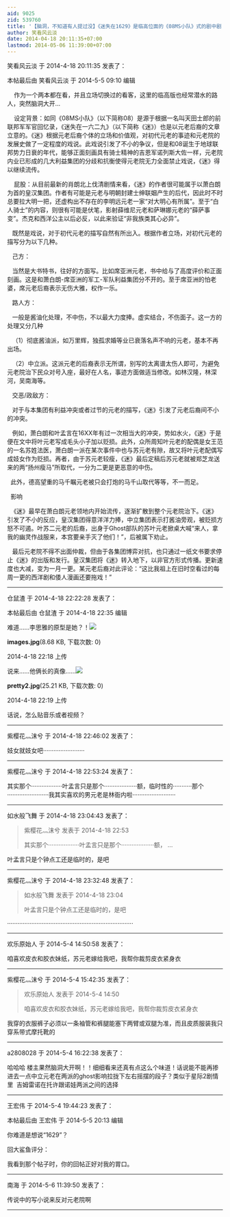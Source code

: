 ```yaml
---
aid: 9025
zid: 539760
title: '【脑洞，不知道有人提过没】《迷失在1629》是临高位面的《08MS小队》式的剧中剧'
author: 笑看风云淡
date: 2014-04-18 20:11:35+07:00
lastmod: 2014-05-06 11:39:00+07:00
---
```


笑看风云淡 于 2014-4-18 20:11:35 发表了：

本帖最后由 笑看风云淡 于 2014-5-5 09:10 编辑 

    作为一个两本都在看，并且立场切换过的看客，这里的临高版也经常潜水的路人，突然脑洞大开...

    设定背景：如同《08MS小队》（以下简称08）是源于根据一名叫天田士郎的前联邦军军官回忆录，《迷失在一六二九》（以下简称《迷》）也是以元老后裔的文章立意的。《迷》根据元老后裔个体的立场和价值观，对初代元老的事迹和元老院的发展史做了一定程度的戏说。此戏说引发了不小的争议，但是和08诞生于地球联邦势力日衰的年代，能够正面刻画具有骑士精神的吉恩军诺列斯大佐一样，元老院内业已形成的几大利益集团的分歧和抗衡使得元老院无力全面禁止戏说，《迷》得以继续流传。

    屁股：从目前最新的肖朗北上伐清剧情来看，《迷》的作者很可能属于以萧白朗为首的皇汉集团。作者有可能是元老与明朝封建士绅联姻产生的后代，因此时不时总要拉大明一把，还虚构出不存在的李明远元老一家“对大明心有所属”。至于“白人骑士”的内容，则很有可能是伏笔，影射薛维尼元老和萨琳娜元老的“薛萨事变”。杰克和西洋公主以后必反，以此来验证“非我族类其心必异”。

   既然是戏说，对于初代元老的描写自然有所出入。根据作者立场，对初代元老的描写分为以下几种。

   己方：

   当然是大书特书，往好的方面写。比如席亚洲元老，书中给与了高度评价和正面刻画。这是和萧白朗-席亚洲的军工-军队利益集团分不开的。至于席亚洲的怕老婆，席元老后裔表示无伤大雅，权作一乐。

   路人方：

   一般是酱油化处理，不中伤，不以最大力度捧。虚实结合，不伤面子。这一方的处理又分几种

   （1）彻底酱油派，如万里辉，独孤求婚等业已衰落名声不响的元老，基本不再出场。

   （2）中立派。这派元老的后裔表示无所谓，别写的太离谱太伤人即可，为避免元老院治下民众对号入座，最好在人名，事迹方面做适当修改。如林汉隆，林深河，吴南海等。

   交恶/政敌方：

   对于与本集团有利益冲突或者过节的元老的描写，《迷》引发了元老后裔间不小的冲突。

   例如，萧白朗和叶孟言在16XX年有过一次相当大的冲突，势如水火，《迷》于是便在文中将叶元老写成毛头小子加以贬损。此外，众所周知叶元老的配偶是女王范的一名苏姓法医，萧白朗一派在某次事件中也与苏元老有隙，故又将叶元老配偶写成妓女作为贬损。再者，由于苏元老较瘦，《迷》最后定稿后苏元老就被郑芝龙送来的两“扬州瘦马”所取代，一分为二更是更恶意的中伤。

  此外，德高望重的马千瞩元老被只会打炮的马千山取代等等，不一而足。

  影响

  《迷》最早在萧白朗元老领地内开始流传，逐渐扩散到整个元老院治下。《迷》引发了不小的反应，皇汉集团得意洋洋力捧，中立集团表示打酱油旁观，被贬损方怒不可遏。叶苏二元老的后裔，出身于Ghost部队的苏叶元老掀桌大喊“来人，拿我的幽灵作战服来，本宫要亲手灭了他们！”，后被属下劝止。

   最后元老院不得不出面仲裁，但由于各集团博弈对抗，也只通过一纸文书要求停止《迷》的出版和发行。皇汉集团将《迷》转入地下，以非官方形式传播。更新速度也大减，变为一月一更。某元老后裔对此评论：“这比我祖上在旧时空看过的每周一更的西洋剧和倭人漫画还要拖戏！”

---------

仓鼠渣 于 2014-4-18 22:22:28 发表了：

本帖最后由 仓鼠渣 于 2014-4-18 22:35 编辑 

难道……李思雅的原型是她？！![](https://mirrors.tuna.tsinghua.edu.cn/osdn/lgqm/72877/221841inddtmn1joy2lxl1.jpg)



**images.jpg**(8.68 KB, 下载次数: 0)



2014-4-18 22:18 上传



说来……他俩长的真像……![](https://mirrors.tuna.tsinghua.edu.cn/osdn/lgqm/72877/221909zpm3y68ddccwdykj.jpg)



**pretty2.jpg**(25.21 KB, 下载次数: 0)



2014-4-18 22:19 上传



话说，怎么贴音乐或者视频？

---------

紫樱花灬沫兮 于 2014-4-18 22:46:02 发表了：

妓女就妓女吧························

---------

紫樱花灬沫兮 于 2014-4-18 22:53:24 发表了：

其实那个··················叶孟言只是那个···················额，临时性的···········那个························我其实喜欢的男元老是林衙内啦·························

---------

如水般飞舞 于 2014-4-18 23:04:43 发表了：

> 紫樱花灬沫兮 发表于 2014-4-18 22:53
> 
> 其实那个··················叶孟言只是那个···················额， ...



叶孟言只是个钟点工还是临时的，是吧

---------

紫樱花灬沫兮 于 2014-4-18 23:32:48 发表了：

> 如水般飞舞 发表于 2014-4-18 23:04
> 
> 叶孟言只是个钟点工还是临时的，是吧



·········································································

---------

欢乐原始人 于 2014-5-4 14:50:58 发表了：

咱喜欢皮衣和胶衣妹纸，苏元老嫁给我吧，我帮你裁剪皮衣紧身衣

---------

紫樱花灬沫兮 于 2014-5-4 15:42:35 发表了：

> 欢乐原始人 发表于 2014-5-4 14:50
> 
> 咱喜欢皮衣和胶衣妹纸，苏元老嫁给我吧，我帮你裁剪皮衣紧身衣



我穿的衣服裤子必须以一条袖管和裤腿能塞下两臂或双腿为准，而且皮质服装我只穿系带式摩托靴的

---------

a2808028 于 2014-5-4 16:22:38 发表了：

哈哈哈 楼主果然脑洞大开啊！！细细看来还真有点这么个味道！话说能不能再掺进去一点中立元老在两派的ghost影响拉拢下左右摇摆的段子？类似于星际2剧情里  吉姆雷诺在托许跟诺娃两派之间的选择

---------

王宏伟 于 2014-5-4 19:44:23 发表了：

本帖最后由 王宏伟 于 2014-5-5 20:13 编辑 

你难道是想说“1629”？

回大鲨鱼评分：

我看到那个帖子时，你的回帖正好对我的胃口。

---------

南海 于 2014-5-6 11:39:50 发表了：

传说中的写小说来反对元老院啊

---------

